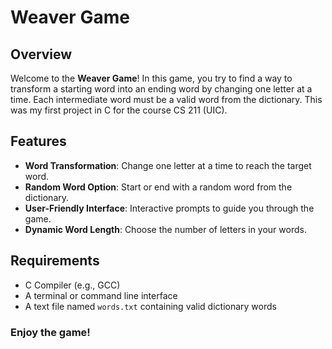 # Weaver Game

## Overview

Welcome to the **Weaver Game**! In this game, you try to find a way to transform a starting word into an ending word by changing one letter at a time. Each intermediate word must be a valid word from the dictionary. This was my first project in C for the course CS 211 (UIC).

## Features

- **Word Transformation**: Change one letter at a time to reach the target word.
- **Random Word Option**: Start or end with a random word from the dictionary.
- **User-Friendly Interface**: Interactive prompts to guide you through the game.
- **Dynamic Word Length**: Choose the number of letters in your words.

## Requirements

- C Compiler (e.g., GCC)
- A terminal or command line interface
- A text file named `words.txt` containing valid dictionary words

### Enjoy the game!
